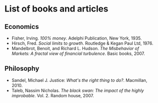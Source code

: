 # List of books and articles

## Economics

- Fisher, Irving. *100% money*. Adelphi Publication, New York, 1935.
- Hirsch, Fred. *Social limits to growth*. Routledge & Kegan Paul Ltd, 1976.
- Mandelbrot, Benoit, and Richard L. Hudson. *The Misbehavior of Markets: A fractal view of financial turbulence*. Basic books, 2007.

## Philosophy

- Sandel, Michael J. Justice: *What's the right thing to do?*. Macmillan, 2010.
- Taleb, Nassim Nicholas. *The black swan: The impact of the highly improbable*. Vol. 2. Random house, 2007.
